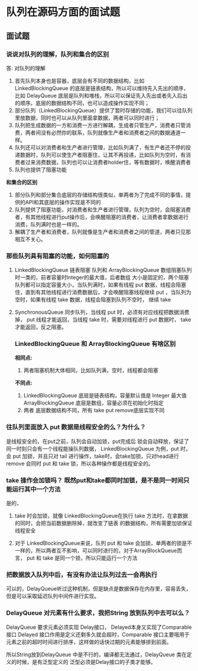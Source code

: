 # 队列在源码方面的面试题

## 面试题

### 说说对队列的理解，队列和集合的区别

答: 对队列的理解

1. 首先队列本身也是容器，底层会有不同的数据结构，比如 LinkedBlockingQueue 的底层是链表结构，所以可以维持先入先出的顺序，比如 DelayQueue 底层是队列和堆栈，所以可以保证先入先出或者先入后出的顺序。底层的数据结构不同，也可以造成操作实现不同；
2. 部分队列（LinkedBlockingQueue）提供了暂时存储的功能，我们可以往队列里放数据，同时也可以从队列里面拿数据，两者可以同时进行；
3. 队列把生成数据的一方和消费一方进行解耦，生成者只管生产，消费者只管消费，两者间没有必然你的联系，队列就像生产者和消费者之间的数据通道一样。
4. 队列还可以对消费者和生产者进行管理，比如队列满了，有生产者还不停的投递数据时，队列可以使生产者阻塞住，让其不再投递，比如队列为空时，有消费者过来消费数据，队列也可以让消费者holder住，等有数据时，唤醒消费者
5. 队列也提供了阻塞功能

**和集合的区别**

1. 部分队列和部分集合底层的存储结构很类似，单两者为了完成不同的事情，提供的API和其底层的操作实现是不同的
2. 队列提供了阻塞功能，对消费者和生产者进行管理，队列为空时，会阻塞消费者，有其他线程进行put操作后，会唤醒阻塞的消费者，让消费者拿数据进行消费，队列满时也是一样的。
3. 解耦了生产者和消费者，队列就像是生产者和消费者之间的管道，两者只见那相互不关心。

### 那些队列具有阻塞的功能，如何阻塞的

1. LinkedBlockingQueue 链表阻塞 队列和 ArrayBlockingQueue 数组阻塞队列时一类的，前者容量时Integer的最大值，后者数组 大小是固定的，两个阻塞队列都可以指定容量大小，当队列满时，如果有线程 put 数据，线程会阻塞住，直到有其他线程进行消费数据后，才会唤醒阻塞线程继续 put ，当队列为空时，如果有线程 take 数据，线程会阻塞到队列不空时， 继续 take 

2. SynchronousQueue 同步队列，当线程 put 时，必须有对应线程把数据消费掉， put 线程才能返回，当线程 take 时，需要对线程进行 put 数据时， take 才能返回，反之阻塞。

   ### LinkedBlockingQueue 和 ArrayBlockingQueue 有啥区别

   **相同点:**

   1. 两者阻塞机制大体相同，比如队列满，空时，线程都会阻塞

   **不同点:**

   1. LinkedBlockingQueue 底层是链表结构，容量默认值是 Integer 最大值 ArrayBlockingQueue 底层是数组，容量必须在初始化时指定
   2. 两者  底层数据结构不同，所有 take  put remove底层实现不同

### 往队列里面放入 put 数据是线程安全的么？为什么？

是线程安全的，在put之前，队列会自动加锁，put完成后 锁会自动释放，保证了同一时刻只会有一个线程能操队列数据， LinkedBlockingQueue 为例，put 时，会 put 加锁，并且只对 tail 进行操作，take时，会take加锁，只对head进行 remove 会同时 put 和 take 锁，所以各种操作都是线程安全的。

### take 操作会加锁吗？ 既然put和take都同时加锁，是不是同一时间只能运行其中一个方法

是的，

1.  take 时会加锁，就像 LinkedBlockingQueue在执行 take 方法时，在拿数据的同时，会把当前数据删除掉，就改变了链表 的数据结构，所有需要加锁保证线程安全
   
2. 对于 LinkedBlockingQueue来说，队列 put 和 take 会加锁，单两者的锁是不一样的，所以两者互不影响，可以同时进行的，对于ArrayBlockQueue而言， put 和 take 是同一个锁，所以只能运行一个方法

### 把数据放入队列中后，有没有办法让队列过去一会再执行

可以的，DelayQueue听过这种机制，但是缺点是数据保存在内存里，容易丢失，但是可以采取延迟队列中间件进行实现。

### DelayQueue 对元素有什么要求，我把String 放到队列中去可以么？

DelayQueue 要求元素必须实现 Delay接口， Delayed本身又实现了Comparable 接口 Delayed 接口作用是定义还剩多久就会超时，Comparable 接口主要哦用于元素之前的超时时间进行排序，这样做的话快过期的元素能够排到前面。

所以String放到DelayQueue 中是不行的，编译都无法通过，DelayQueue 类在定义的时候，是有泛型定义的 泛型必须是Delay接口的子类才能够。

